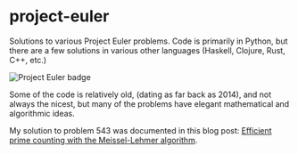 # project-euler

Solutions to various Project Euler problems.  Code is primarily in Python, but there are a few solutions in various other languages (Haskell, Clojure, Rust, C++, etc.)  

![Project Euler badge](https://projecteuler.net/profile/acganesh.png)

Some of the code is relatively old, (dating as far back as 2014), and not always the nicest, but many of the problems have elegant mathematical and algorithmic ideas.

My solution to problem 543 was documented in this blog post: [Efficient prime counting with the Meissel-Lehmer algorithm](http://acganesh.com/posts/2016-12-23-prime-counting.html).
